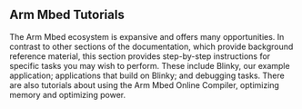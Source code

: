 ## Arm Mbed Tutorials

The Arm Mbed ecosystem is expansive and offers many opportunities. In contrast to other sections of the documentation, which provide background reference material, this section provides step-by-step instructions for specific tasks you may wish to perform. These include Blinky, our example application; applications that build on Blinky; and debugging tasks. There are also tutorials about using the Arm Mbed Online Compiler, optimizing memory and optimizing power.

